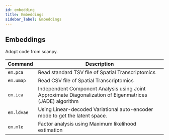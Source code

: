```yaml
---
id: embedding
title: Embeddings
sidebar_label: Embeddings
---
```


## Embeddings

Adopt code from scanpy.

| Command | Description |
| ----------- | ----------- |
| `em.pca` | Read standard TSV file of Spatial Transcriptomics |
| `em.umap` | Read CSV file of Spatial Transcriptomics |
| `em.ica` |  Independent Component Analysis using Joint Approximate Diagonalization of Eigenmatrices (JADE) algorithm |
| `em.ldvae` | Using Linear-decoded Variational auto-encoder mode to get the latent space. |
| `em.mle` | Factor analysis using Maximum likelihood estimation|
